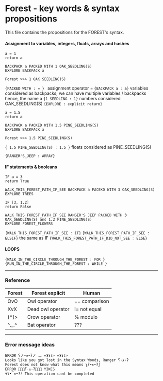 # Forest - key words & syntax propositions

This file contains the propositions for the FOREST's syntax.

#### Assignment to variables, integers, floats, arrays and hashes

```
a = 1
return a

BACKPACK a PACKED WITH 1 OAK_SEEDLING(S)
EXPLORE BACKPACK a

Forest >>> 1 OAK SEEDLING(S)
```

```{PACKED WITH : = } ``` assignment operator =
```{BACKPACK a : a}``` variables considered as backpacks; we can have multiple variables / backpacks hence, the name a
```{1 SEEDLING : 1}``` numbers considered OAK_SEEDLING(S)
```{EXPLORE : explicit return}```

```
a = 1.5
return a

BACKPACK a PACKED WITH 1.5 PINE_SEEDLING(S)
EXPLORE BACKPACK a

Forest >>> 1.5 PINE_SEEDLING(S)

```
```{ 1.5 PINE_SEEDLING(S) : 1.5 }``` floats considered as PINE_SEEDLING(S)

```{RANGER'S_JEEP : ARRAY}```


#### IF statements & booleans

```
IF a = 3
return True

WALK_THIS_FOREST_PATH_IF_SEE BACKPACK a PACEKD WITH 3 OAK_SEEDLING(S)
EXPLORE TREES
```

```
IF [3, 1.2]
return False

WALK_THIS_FOREST_PATH_IF_SEE RANGER'S JEEP PACKED WITH 3 OAK_SEEDLING(S) and 1.2 PINE_SEEDLING(S)
EXPLORE FOREST_FLOWERS
```


```{WALK_THIS_FOREST_PATH_IF_SEE : IF}```
```{WALK_THIS_FOREST_PATH_IF_SEE : ELSIF}``` the same as IF
```{WALK_THIS_FOREST_PATH_IF_DID_NOT_SEE : ELSE}```

#### LOOPS

```{WALK_IN_THE_CIRCLE_THROUGH_THE_FOREST : FOR }```
```{RUN_IN_THE_CIRCLE_THROUGH_THE_FOREST : WHILE }```

---

### Reference

| Forest | Forest explicit | Human |   
| --- | --- | --- |   
| OvO | Owl operator | == comparison |  
| XvX | Dead owl operator | != not equal |    
| (*)> | Crow operator | % modulo |   
| ^._.^ | Bat operator | ??? |      

---

### Error message ideas

`ERROR ʕノ•ᴥ•ʔノ ︵ =❱❯❭> =❱❯❭>`  
`Looks like you got lost in the Syntax Woods, Ranger ʕ·ᴥ·ʔ`  
`Forest does not know what this means ʅʕ•ᴥ•ʔʃ `  
`ERROR 🌲🌲🌲ʕ·ᴥ·ʔ🌲🌲🌲 YIKES`  
`٩ʕ•͡×•ʔ۶ This operation cant be completed`
